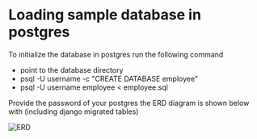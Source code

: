 # Loading sample database in postgres
To initialize the database in postgres run the following command
- point to the database directory
- psql -U username -c "CREATE DATABASE employee"
- psql -U username employee < employee.sql
  
Provide the password of your postgres the ERD diagram is shown below with (including django migrated tables)

![ERD](https://github.com/Samundar9525/emp-prototype-BE/assets/71628177/263539cc-5689-4917-8792-93cf9ba1983b)
